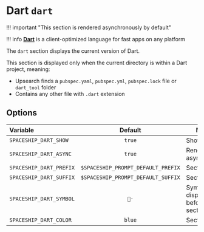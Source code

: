 # Dart `dart`

!!! important "This section is rendered asynchronously by default"

!!! info
    [**Dart**](https://dart.dev/) is a client-optimized language for fast apps on any platform

The `dart` section displays the current version of Dart.

This section is displayed only when the current directory is within a Dart project, meaning:

* Upsearch finds a `pubspec.yaml`, `pubspec.yml`, `pubspec.lock` file or `dart_tool` folder
* Contains any other file with `.dart` extension

## Options

| Variable                           | Default                            | Meaning                             |
| :--------------------------------- | :--------------------------------: | ----------------------------------- |
| `SPACESHIP_DART_SHOW`              | `true`                             | Show section                        |
| `SPACESHIP_DART_ASYNC`             | `true`                             | Render section asynchronously       |
| `SPACESHIP_DART_PREFIX`            | `$SPACESHIP_PROMPT_DEFAULT_PREFIX` | Section's prefix                    |
| `SPACESHIP_DART_SUFFIX`            | `$SPACESHIP_PROMPT_DEFAULT_SUFFIX` | Section's suffix                    |
| `SPACESHIP_DART_SYMBOL`            | `🎯·`                              | Symbol displayed before the section |
| `SPACESHIP_DART_COLOR`             | `blue`                             | Section's color                     |
